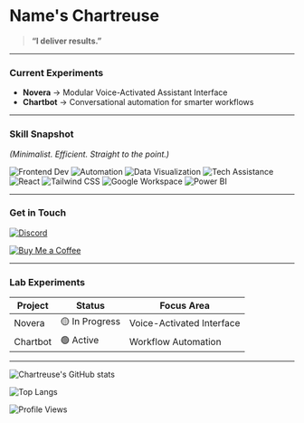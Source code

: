 # Name's Chartreuse

> **“I deliver results.”**

---

### Current Experiments
- **Novera** → Modular Voice-Activated Assistant Interface  
- **Chartbot** → Conversational automation for smarter workflows

---

### Skill Snapshot
*(Minimalist. Efficient. Straight to the point.)*  

<img src="https://img.shields.io/badge/Frontend_Dev-3178C6?style=flat&logo=javascript&logoColor=white" alt="Frontend Dev" />
<img src="https://img.shields.io/badge/Automation-00BFFF?style=flat&logo=zapier&logoColor=white" alt="Automation" />
<img src="https://img.shields.io/badge/Data_Visualization-FBBD00?style=flat&logo=powerbi&logoColor=white" alt="Data Visualization" />
<img src="https://img.shields.io/badge/Tech_Assistance-333333?style=flat&logo=helpdesk&logoColor=white" alt="Tech Assistance" />  

<img src="https://img.shields.io/badge/React-20232A?style=flat&logo=react&logoColor=61DAFB" alt="React" />
<img src="https://img.shields.io/badge/Tailwind_CSS-38B2AC?style=flat&logo=tailwindcss&logoColor=white" alt="Tailwind CSS" />
<img src="https://img.shields.io/badge/Google_Workspace-4285F4?style=flat&logo=google&logoColor=white" alt="Google Workspace" />
<img src="https://img.shields.io/badge/Power_BI-F2C811?style=flat&logo=powerbi&logoColor=white" alt="Power BI" />  

---

### Get in Touch
[![Discord](https://img.shields.io/badge/Discord-chart.reuse-7289DA?style=flat&logo=discord&logoColor=white)](https://discordapp.com/users/401255157196652555)

[![Buy Me a Coffee](https://img.shields.io/badge/Buy_Me_a_Coffee-FFDD00?style=flat&logo=buy-me-a-coffee&logoColor=black)](https://paypal.me/chartreusee)

---

### Lab Experiments
| Project  | Status | Focus Area |
|----------|--------|------------|
| Novera   | 🟡 In Progress | Voice-Activated Interface |
| Chartbot | 🟢 Active | Workflow Automation |

---

![Chartreuse's GitHub stats](https://github-readme-stats.vercel.app/api?username=JadDavidIsReal&show_icons=true&theme=tokyonight)  

![Top Langs](https://github-readme-stats.vercel.app/api/top-langs/?username=JadDavidIsReal&layout=compact&theme=tokyonight)

![Profile Views](https://komarev.com/ghpvc/?username=JadDavidIsReal&color=blue)
